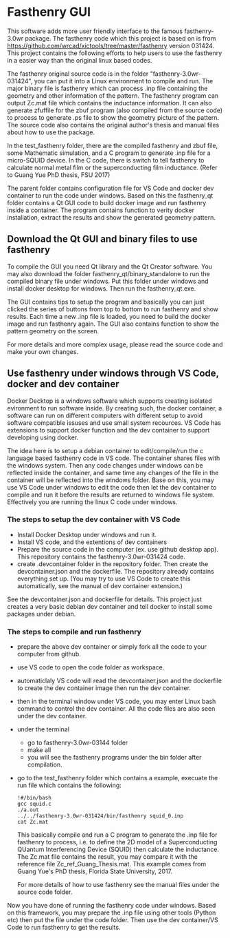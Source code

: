 # Fasthenry GUI
This software adds more user friendly interface to the famous fasthenry-3.0wr package. The fasthenry code which this project is based on is from https://github.com/wrcad/xictools/tree/master/fasthenry version 031424. This project contains the following efforts to help users to use the fasthenry in a easier way than the original linux based codes.

The fasthenry original source code is in the folder "fasthenry-3.0wr-031424", you can put it into a Linux environment to compile and run. The major binary file is fasthenry which can process .inp file containing the geometry and other information of the pattern. The fasthenry program can output Zc.mat file which contains the inductance information. It can also generate zfuffile for the zbuf program (also compiled from the source code) to process to generate .ps file to show the geometry picture of the pattern. The source code also contains the original author's thesis and manual files about how to use the package.

In the test_fasthenry folder, there are the compiled fasthenry and zbuf file, some Mathematic simulation, and a C program to generate .inp file for a micro-SQUID device. In the C code, there is switch to tell fasthenry to calculate normal metal film or the superconducting film inductance. (Refer to Guang Yue PhD thesis, FSU 2017)

The parent folder contains configuration file for VS Code and docker dev container to run the code under windows. Based on this the fasthenry_qt folder contains a Qt GUI code to build docker image and run fasthenry inside a container. The program contains function to verity docker installation, extract the results and show the generated geometry pattern.

## Download the Qt GUI and binary files to use fasthenry
To compile the GUI you need Qt library and the Qt Creator software. You may also download the folder fasthenry_qt/binary_standalone to run the compiled binary file under windows. Put this folder under windows and install docker desktop for windows. Then run the fasthenry_qt.exe.

The GUI contains tips to setup the program and basically you can just clicked the series of buttons from top to bottom to run fasthenry and show results. Each time a new .inp file is loaded, you need to build the docker image and run fasthenry again. The GUI also contains function to show the pattern geometry on the screen.

For more details and more complex usage, please read the source code and make your own changes.

## Use fasthenry under windows through VS Code, docker and dev container
Docker Decktop is a windows software which supports creating isolated evironment to run software inside. By creating such, the docker container, a software can run on different computers with different setup to avoid software compatible issuses and use small system recources. VS Code has extensions to support docker function and the dev container to support developing using docker.

The idea here is to setup a debian container to edit/compile/run the c language based fasthenry code in VS code. The container shares files with the windows system. Then any code changes under windows can be reflected inside the container, and same time any changes of the file in the container will be reflected into the windows folder. Base on this, you may use VS Code under windows to edit the code then let the dev container to compile and run it before the results are returned to windows file system. Effectively you are running the linux C code under windows.

### The steps to setup the dev container with VS Code

- Install Docker Desktop under windows and run it.
- Install VS code, and the extentions of dev containers
- Prepare the source code in the computer (ex. use github desktop app). This repository contains the fasthenry-3.0wr-031424 code.
- create .devcontainer folder in the repository folder. Then create the devcontainer.json and the dockerfile. The repository already contains everything set up. (You may try to use VS Code to create this automatically, see the manual of dev container extension.)

See the devcontainer.json and dockerfile for details. This project just creates a very basic debian dev container and tell docker to install some packages under debian.

### The steps to compile and run fasthenry
- prepare the above dev container or simply fork all the code to your computer from github.
- use VS code to open the code folder as workspace.
- automaticlaly VS code will read the devcontainer.json and the dockerfile to create the dev container image then run the dev container.
- then in the terminal window under VS code, you may enter Linux bash command to control the dev container. All the code files are also seen under the dev container.
- under the terminal
    - go to fasthenry-3.0wr-03144 folder
    - make all
    - you will see the fasthenry programs under the bin folder after compilation.
- go to the test_fasthenry folder which contains a example, execuate the run file which contains the following:
    ```
    !#/bin/bash
    gcc squid.c
    ./a.out
    ../../fasthenry-3.0wr-031424/bin/fasthenry squid_0.inp
    cat Zc.mat
    ```
    This basically compile and run a C program to generate the .inp file for fasthenry to process, i.e. to define the 2D model of a Superconducting QUantum Interferencing Device (SQUID) then calculate the inductance. The Zc.mat file contains the result, you may compare it with the reference file Zc_ref_Guang_Thesis.mat. This example comes from Guang Yue's PhD thesis, Florida State University, 2017.

    For more details of how to use fasthenry see the manual files under the source code folder.

Now you have done of running the fasthenry code under windows. Based on this framework, you may prepare the .inp file using other tools (Python etc) then put the file under the code folder. Then use the dev container/VS Code to run fasthenry to get the results.

